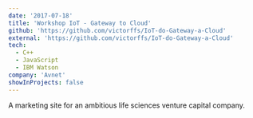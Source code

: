 ```yaml
---
date: '2017-07-18'
title: 'Workshop IoT - Gateway to Cloud'
github: 'https://github.com/victorffs/IoT-do-Gateway-a-Cloud'
external: 'https://github.com/victorffs/IoT-do-Gateway-a-Cloud'
tech:
  - C++
  - JavaScript
  - IBM Watson
company: 'Avnet'
showInProjects: false
---
```


A marketing site for an ambitious life sciences venture capital company.
